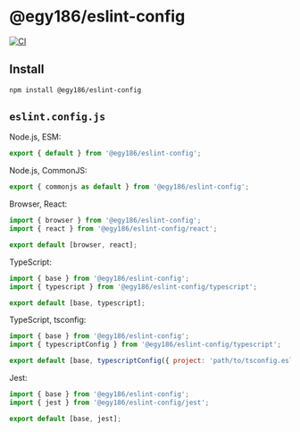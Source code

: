 # @egy186/eslint-config

[![CI](https://github.com/egy186/eslint-config/workflows/CI/badge.svg)](https://github.com/egy186/eslint-config/actions?query=workflow%3ACI)

## Install

```sh
npm install @egy186/eslint-config
```

## `eslint.config.js`

Node.js, ESM:

```js
export { default } from '@egy186/eslint-config';
```

Node.js, CommonJS:

```js
export { commonjs as default } from '@egy186/eslint-config';
```

Browser, React:

```js
import { browser } from '@egy186/eslint-config';
import { react } from '@egy186/eslint-config/react';

export default [browser, react];
```

TypeScript:

```js
import { base } from '@egy186/eslint-config';
import { typescript } from '@egy186/eslint-config/typescript';

export default [base, typescript];
```

TypeScript, tsconfig:

```js
import { base } from '@egy186/eslint-config';
import { typescriptConfig } from '@egy186/eslint-config/typescript';

export default [base, typescriptConfig({ project: 'path/to/tsconfig.eslint.json' })];
```

Jest:

```js
import { base } from '@egy186/eslint-config';
import { jest } from '@egy186/eslint-config/jest';

export default [base, jest];
```
